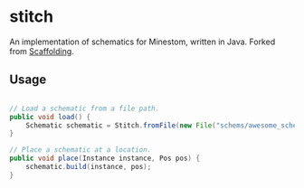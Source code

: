 # stitch
An implementation of schematics for Minestom, written in Java. Forked from [Scaffolding](https://github.com/HyperaDev/Scaffolding).

## Usage

```java

// Load a schematic from a file path.
public void load() {
    Schematic schematic = Stitch.fromFile(new File("schems/awesome_schem.schematic"));
}

// Place a schematic at a location.
public void place(Instance instance, Pos pos) {
    schematic.build(instance, pos);
}
```